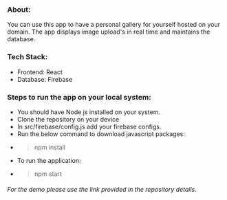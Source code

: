 ### About: 
 You can use this app to have a personal gallery for yourself hosted on your domain. The app displays image upload's in real time and maintains the database.
 
 ### Tech Stack:
 - Frontend: React
 - Database: Firebase

### Steps to run the app on your local system:
- You should have Node js installed on your system.
- Clone the repository on your device
- In src/firebase/config.js add your firebase configs.
- Run the below command to download javascript packages:
- > npm install
- To run the application:
- > npm start


###### For the demo please use the link provided in the repository details.

